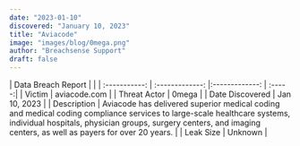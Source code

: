 ```yaml
---
date: "2023-01-10"
discovered: "January 10, 2023"
title: "Aviacode"
image: "images/blog/0mega.png"
author: "Breachsense Support"
draft: false
---
```


| Data Breach Report           |              | 
| :-----------: | :-------------:     |:-------------:    | :-----:|
| Victim      | aviacode.com      | 
| Threat Actor      | 0mega      | 
| Date Discovered      | Jan 10, 2023      | 
| Description      | Aviacode has delivered superior medical coding and medical coding compliance services to large-scale healthcare systems, individual hospitals, physician groups, surgery centers, and imaging centers, as well as payers for over 20 years.      | 
| Leak Size      | Unknown      | 

